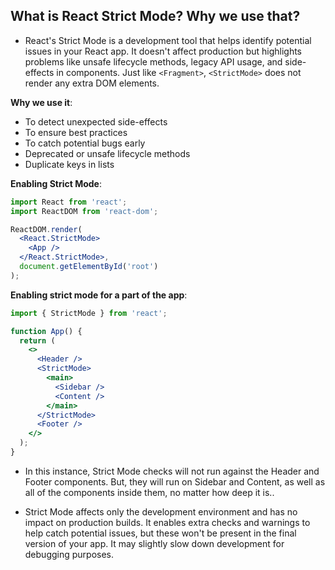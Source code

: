 ## What is React Strict Mode? Why we use that?

- React's Strict Mode is a development tool that helps identify potential issues in your React app. It doesn't affect production but highlights problems like unsafe lifecycle methods, legacy API usage, and side-effects in components. Just like `<Fragment>`, `<StrictMode>` does not render any extra DOM elements.

**Why we use it**:  
- To detect unexpected side-effects
- To ensure best practices
- To catch potential bugs early
- Deprecated or unsafe lifecycle methods
- Duplicate keys in lists

**Enabling Strict Mode**:
```jsx
import React from 'react';
import ReactDOM from 'react-dom';

ReactDOM.render(
  <React.StrictMode>
    <App />
  </React.StrictMode>,
  document.getElementById('root')
);
```

**Enabling strict mode for a part of the app**:

```jsx
import { StrictMode } from 'react';

function App() {
  return (
    <>
      <Header />
      <StrictMode>
        <main>
          <Sidebar />
          <Content />
        </main>
      </StrictMode>
      <Footer />
    </>
  );
}
```
- In this instance, Strict Mode checks will not run against the Header and Footer components. But, they will run on Sidebar and Content, as well as all of the components inside them, no matter how deep it is..

- Strict Mode affects only the development environment and has no impact on production builds. It enables extra checks and warnings to help catch potential issues, but these won't be present in the final version of your app. It may slightly slow down development for debugging purposes.
